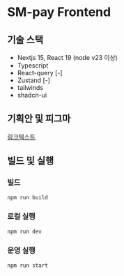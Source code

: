 # SM-pay Frontend

## 기술 스택

- Nextjs 15, React 19 (node v23 이상)
- Typescript
- React-query [-]
- Zustand [-]
- tailwinds
- shadcn-ui

## 기획안 및 피그마
[링크텍스트](https://www.figma.com/design/RxwP19dL9bvFhMJpZ5FzSW/SMPay-Planning?node-id=31-3468&p=f)


## 빌드 및 실행

### 빌드

```bash
npm run build
```

### 로컬 실행

```bash
npm run dev
```

### 운영 실행

```bash
npm run start
```